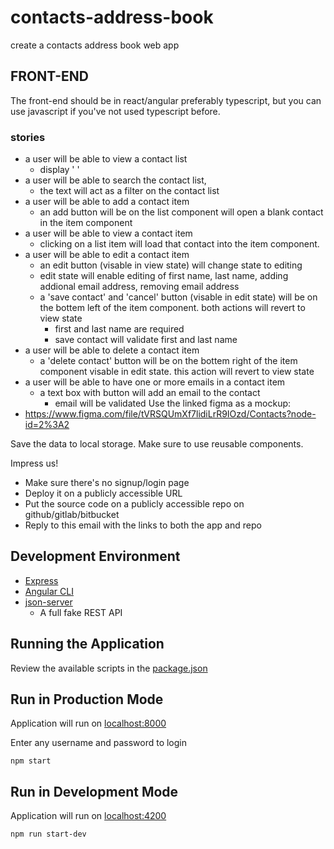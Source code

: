# contacts-address-book
create a contacts address book web app


## FRONT-END
The front-end should be in react/angular preferably typescript, but you can use javascript if you've not used typescript before. 

### stories
* a user will be able to view a contact list
  * display '<first> <last>'
* a user will be able to search the contact list,
  * the text will act as a filter on the contact list
* a user will be able to add a contact item
  * an add button will be on the list component will open a blank contact in the item component
* a user will be able to view a contact item
  * clicking on a list item will load that contact into the item component.
* a user will be able to edit a contact item
  * an edit button (visable in view state) will change state to editing 
  * edit state will enable editing of first name, last name, adding addional email address, removing email address
  * a 'save contact' and 'cancel' button (visable in edit state) will be on the bottem left of the item component. both actions will revert to view state
    * first and last name are required
    * save contact will validate first and last name 
* a user will be able to delete a contact item
  * a 'delete contact' button will be on the bottem right of the item component visable in edit state.  this action will revert to view state
* a user will be able to have one or more emails in a contact item
  * a text box with button will add an email to the contact 
    * email will be validated
Use the linked figma as a mockup: 
* https://www.figma.com/file/tVRSQUmXf7lidiLrR9IOzd/Contacts?node-id=2%3A2

Save the data to local storage. Make sure to use reusable components.

Impress us!

- Make sure there's no signup/login page
- Deploy it on a publicly accessible URL
- Put the source code on a publicly accessible repo on github/gitlab/bitbucket
- Reply to this email with the links to both the app and repo



## Development Environment 

* [Express](https://expressjs.com/)
* [Angular CLI](https://cli.angular.io/)
* [json-server](https://github.com/typicode/json-server)
  * A full fake REST API


## Running the Application

Review the available scripts in the [package.json](package.json)   

## Run in Production Mode

Application will run on [localhost:8000](http://localhost:8000)

Enter any username and password to login

`npm start`

## Run in Development Mode

Application will run on [localhost:4200](http://localhost:4200)


`npm run start-dev`